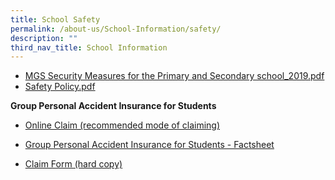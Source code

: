 ```yaml
---
title: School Safety
permalink: /about-us/School-Information/safety/
description: ""
third_nav_title: School Information
---
```

* [MGS Security Measures for the Primary and Secondary school_2019.pdf]()
* [Safety Policy.pdf ](/files/Sch%20Safety%20-%20Safety%20Policy.pdf)

**Group Personal Accident Insurance for Students**

*   [Online Claim (recommended mode of claiming)](https://studentgpa.incomegroupins.com.sg/)  
     
*   [Group Personal Accident Insurance for Students - Factsheet](/files/Product%20Fact%20Sheet%20(Nov%202017)%20Student%20GPA%20(1).pdf)
    
*   [Claim Form (hard copy)](/files/MOE%20Student%20GPA%20claim%20form.pdf)